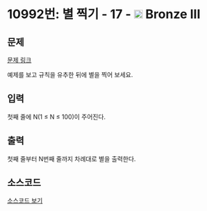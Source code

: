 # 10992번: 별 찍기 - 17 - <img src="https://static.solved.ac/tier_small/3.svg" style="height:20px" /> Bronze III

<!-- performance -->

<!-- 문제 제출 후 깃허브에 푸시를 했을 때 제출한 코드의 성능이 입력될 공간입니다.-->

<!-- end -->

## 문제

[문제 링크](https://boj.kr/10992)


<p>예제를 보고 규칙을 유추한 뒤에 별을 찍어 보세요.</p>



## 입력


<p>첫째 줄에 N(1 ≤ N ≤ 100)이 주어진다.</p>



## 출력


<p>첫째 줄부터 N번째 줄까지 차례대로 별을 출력한다.</p>



## 소스코드

[소스코드 보기](별%20찍기%20-%2017.c)